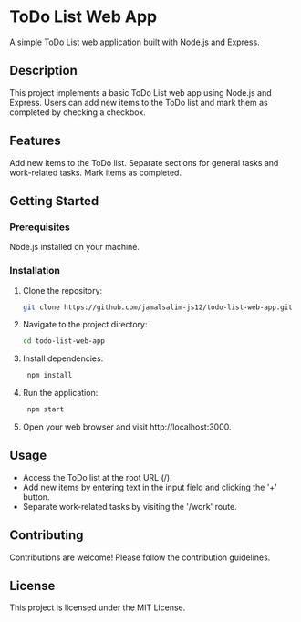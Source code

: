 # ToDo List Web App
A simple ToDo List web application built with Node.js and Express.

## Description
This project implements a basic ToDo List web app using Node.js and Express. Users can add new items to the ToDo list and mark them as completed by checking a checkbox.

## Features
Add new items to the ToDo list.
Separate sections for general tasks and work-related tasks.
Mark items as completed.

## Getting Started

### Prerequisites
Node.js installed on your machine.

### Installation
1. Clone the repository:
   ```bash
   git clone https://github.com/jamalsalim-js12/todo-list-web-app.git

2. Navigate to the project directory:

    ```bash
   cd todo-list-web-app

3. Install dependencies:

   ```bash
    npm install
   
4. Run the application:

   ```bash
    npm start
   
5. Open your web browser and visit http://localhost:3000.

## Usage
- Access the ToDo list at the root URL (/).
- Add new items by entering text in the input field and clicking the '+' button.
- Separate work-related tasks by visiting the '/work' route.
  
## Contributing
Contributions are welcome! Please follow the contribution guidelines.

## License
This project is licensed under the MIT License.






